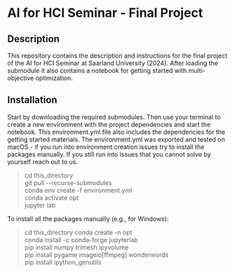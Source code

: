 # AI for HCI Seminar - Final Project

## Description
This repository contains the description and instructions for the final project 
of the AI for HCI Seminar at Saarland University (2024). After loading the 
submodule it also contains a notebook for getting started with multi-objective 
optimization.

## Installation
Start by downloading the required submodules. Then use your terminal to create 
a new environment with the project dependencies and start the notebook. This 
environment.yml file also includes the dependencies for the getting started
materials. The environment.yml was exported and tested on macOS - if you run 
into environment creation issues try to install the packages manually. If you
still run into issues that you cannot solve by yourself reach out to us.
> cd this_directory  
> git pull --recurse-submodules  
> conda env create -f environment.yml  
> conda activate opt  
> jupyter lab


To install all the packages manually (e.g., for Windows):
> cd this_directory 
> conda create -n opt  
> conda install -c conda-forge jupyterlab  
> pip install numpy trimesh ipyvolume  
> pip install pygame imageio[ffmpeg] wonderwords  
> pip install ipython_genutils
